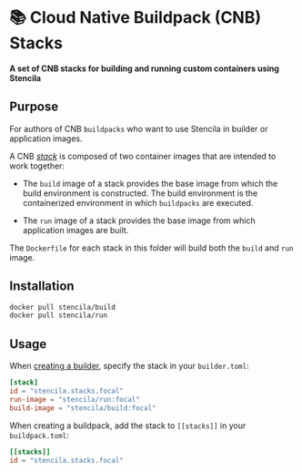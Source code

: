 # 📚 Cloud Native Buildpack (CNB) Stacks

**A set of CNB stacks for building and running custom containers using Stencila**

## Purpose

For authors of CNB `buildpacks` who want to use Stencila in builder or application images. 

A CNB [_stack_](https://buildpacks.io/docs/concepts/components/stack/) is composed of two container images that are intended to work together:

- The `build` image of a stack provides the base image from which the build environment is constructed. The build environment is the containerized environment in which `buildpacks` are executed.

- The `run` image of a stack provides the base image from which application images are built.

The `Dockerfile` for each stack in this folder will build both the `build` and `run` image.

## Installation

```sh
docker pull stencila/build
docker pull stencila/run
```

## Usage

When [creating a builder](https://buildpacks.io/docs/operator-guide/create-a-builder/), specify the stack in your `builder.toml`:

```toml
[stack]
id = "stencila.stacks.focal"
run-image = "stencila/run:focal"
build-image = "stencila/build:focal"
```

When creating a buildpack, add the stack to `[[stacks]]` in your `buildpack.toml`:


```toml
[[stacks]]
id = "stencila.stacks.focal"
```
